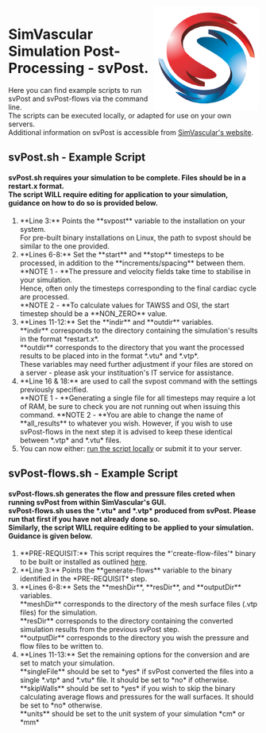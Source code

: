 <img src="SV-logo.png" align="right" width="210px" height="210px"/>

<h1>SimVascular Simulation Post-Processing - svPost.</h1>
<p>Here you can find example scripts to run svPost and svPost-flows via the command line.<br>
The scripts can be executed locally, or adapted for use on your own servers.<br>
Additional information on svPost is accessible from <a href="https://simvascular.github.io/index.html">SimVascular's website</a>.</p>

<h2>svPost.sh - Example Script</h2>
<h4>svPost.sh requires your simulation to be complete. Files should be in a restart.x format.<br>
The script WILL require editing for application to your simulation, guidance on how to do so is provided below.</h4>

<ol>
    <li>**Line 3:** Points the **svpost** variable to the installation on your system.<br>
    For pre-built binary installations on Linux, the path to svpost should be similar to the one provided.</li>
    <li>**Lines 6-8:** Set the **start** and **stop** timesteps to be processed, in addition to the **increments/spacing** between them.<br>
    **NOTE 1 - **The pressure and velocity fields take time to stabilise in your simulation.<br>
    Hence, often only the timesteps corresponding to the final cardiac cycle are processed.<br>
    **NOTE 2 - **To calculate values for TAWSS and OSI, the start timestep should be a **NON_ZERO** value.</li>
    <li>**Lines 11-12:** Set the **indir** and **outdir** variables.<br>
    **indir** corresponds to the directory containing the simulation's results in the format *restart.x*.<br>
    **outdir** corresponds to the directory that you want the processed results to be placed into in the format *.vtu* and *.vtp*.<br>
    These variables may need further adjustment if your files are stored on a server - please ask your instituation's IT service for assistance.</li>
    <li>**Line 16 & 18:** are used to call the svpost command with the settings previously specified.<br>
    **NOTE 1 - **Generating a single file for all timesteps may require a lot of RAM, be sure to check you are not running out when issuing this command.
    **NOTE 2 - **You are able to change the name of **all_results** to whatever you wish. However, if you wish to use svPost-flows in the next step it is advised to keep these identical between *.vtp* and *.vtu* files.</li>
    <li>You can now either: <a href="https://stackoverflow.com/questions/2177932/how-do-i-execute-a-bash-script-in-terminal">run the script locally</a> or submit it to your server.</li>
</ol>

<h2>svPost-flows.sh - Example Script</h2>
<h4>svPost-flows.sh generates the flow and pressure files creted when running svPost from within SimVascular's GUI.<br>
svPost-flows.sh uses the *.vtu* and *.vtp* produced from svPost. Please run that first if you have not already done so.<br>
Similarly, the script WILL require editing to be applied to your simulation. Guidance is given below.</h4>

<ol>
    <li>**PRE-REQUISIT:** This script requires the *'create-flow-files'* binary to be built or installed as outlined <a href="https://github.com/ktbolt/cardiovascular/tree/master/create-flow-files">here</a>.</li>
    <li>**Line 3:** Points the **generate-flows** variable to the binary identified in the *PRE-REQUISIT* step.</li>
    <li>**Lines 6-8:** Sets the **meshDir**, **resDir**, and **outputDir** variables.<br>
    **meshDir** corresponds to the directory of the mesh surface files (.vtp files) for the simulation.<br>
    **resDir** corresponds  to the directory containing the converted simulation results from the previous svPost step.<br>
    **outputDir** corresponds to the directory you wish the pressure and flow files to be written to.</li>
    <li>**Lines 11-13:** Set the remaining options for the conversion and are set to match your simulation.<br>
    **singleFile** should be set to *yes* if svPost converted the files into a single *.vtp* and *.vtu* file. It should be set to *no* if otherwise.<br>
    **skipWalls** should be set to *yes* if you wish to skip the binary calculating average flows and pressures for the wall surfaces. It should be set to *no* otherwise.<br>
    **units** should be set to the unit system of your simulation *cm* or *mm*</li>
</ol>
